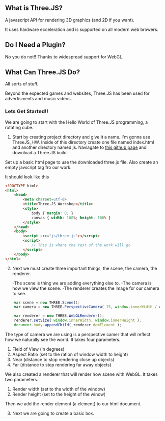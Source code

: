 ## What is Three.JS?

A javascript API for rendering 3D graphics (and 2D if you want).

It uses hardware ecceleration and is supported on all modern web browers.

## Do I Need a Plugin?

No you do not!! Thanks to widespread support for WebGL.

## What Can Three.JS Do?

All sorts of stuff.

Beyond the expected games and websites, Three.JS has been used for advertisments and music videos.

### Lets Get Started!!

We are going to start with the Hello World of Three.JS programming, a rotating cube.

1. Start by creating project directory and give it a name. I'm gonna use ThreeJS_HW. Inside of this directory create one file named index.html and another directory named js. Naviagate to [this github page](https://github.com/mrdoob/three.js/tree/dev/build) and download a Three.JS build.

Set up a basic html page to use the downloaded three.js file. Also create an empty javscript tag fro our work.

It should look like this

```html
<!DOCTYPE html>
<html>
	<head>
		<meta charset=utf-8>
		<title>Three.JS Workshop</title>
		<style>
			body { margin: 0; }
			canvas { width: 100%; height: 100% }
		</style>
	</head>
	<body>
		<script src="js/three.js"></script>
		<script>
			// This is where the rest of the work will go
		</script>
	</body>
</html>
```

2. Next we must create three important things, the scene, the camera, the renderer.

   -The scene is thing we are adding everything else to.
   -The camera is how we view the scene.
   -The renderer creates the image for our camera to see.

```javascript
	var scene = new THREE.Scene();
	var camera = new THREE.PerspectiveCamera( 75, window.innerWidth / window.innerHeight, 0.1, 1000 );

	var renderer = new THREE.WebGLRenderer();
	renderer.setSize( window.innerWidth, window.innerHeight );
	document.body.appendChild( renderer.domElement );
```

The type of camera we are using is a perspective camer that will reflect how we naturally see the world. It takes four parameters.

1. Field of View (in degrees)
2. Aspect Ratio (set to the ration of window width to height)
3. Near (distance to stop rendering close up objects)
4. Far (distance to stop rendering far away objects)

We also created a renderer that will render how scene with WebGL. It takes two parameters.

1. Render width (set to the width of the window)
2. Render height (set to the height of the winow)

Then we add the render element (a <canvas> element) to our html document.

3. Next we are going to create a basic box.